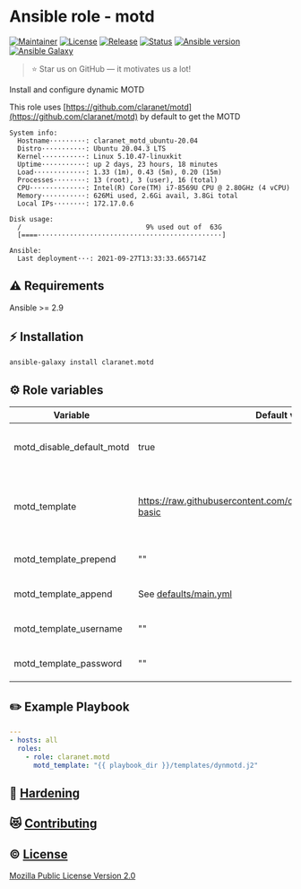 # Ansible role - motd
[![Maintainer](https://img.shields.io/badge/maintained%20by-claranet-e00000?style=flat-square)](https://www.claranet.fr/)
[![License](https://img.shields.io/github/license/claranet/ansible-role-motd?style=flat-square)](LICENSE)
[![Release](https://img.shields.io/github/v/release/claranet/ansible-role-motd?style=flat-square)](https://github.com/claranet/ansible-role-motd/releases)
[![Status](https://img.shields.io/github/workflow/status/claranet/ansible-role-motd/Ansible%20Molecule?style=flat-square&label=tests)](https://github.com/claranet/ansible-role-motd/actions?query=workflow%3A%22Ansible+Molecule%22)
[![Ansible version](https://img.shields.io/badge/ansible-%3E%3D2.9-black.svg?style=flat-square&logo=ansible)](https://github.com/ansible/ansible)
[![Ansible Galaxy](https://img.shields.io/badge/ansible-galaxy-black.svg?style=flat-square&logo=ansible)](https://galaxy.ansible.com/claranet/motd)


> :star: Star us on GitHub — it motivates us a lot!

Install and configure dynamic MOTD

This role uses [https://github.com/claranet/motd](https://github.com/claranet/motd) by default to get the MOTD

```
System info:
  Hostname·········: claranet_motd_ubuntu-20.04
  Distro···········: Ubuntu 20.04.3 LTS
  Kernel···········: Linux 5.10.47-linuxkit
  Uptime···········: up 2 days, 23 hours, 18 minutes
  Load·············: 1.33 (1m), 0.43 (5m), 0.20 (15m)
  Processes········: 13 (root), 3 (user), 16 (total)
  CPU··············: Intel(R) Core(TM) i7-8569U CPU @ 2.80GHz (4 vCPU)
  Memory···········: 626Mi used, 2.6Gi avail, 3.8Gi total
  Local IPs········: 172.17.0.6

Disk usage:
  /                               9% used out of  63G
  [====··············································]

Ansible:
  Last deployment···: 2021-09-27T13:33:33.665714Z
```

## :warning: Requirements

Ansible >= 2.9

## :zap: Installation

```bash
ansible-galaxy install claranet.motd
```

## :gear: Role variables

Variable                     | Default value                                                          | Description
-----------------------------|------------------------------------------------------------------------|----------------------------------------------------------------
motd_disable_default_motd    | true                                                                   | Disable system default MOTD (/etc/motd)
motd_template                | https://raw.githubusercontent.com/claranet/motd/master/scripts/00-basic| Dynmaic MOTD template<br>Can be a URL or a local template
motd_template_prepend        | ""                                                                     | Prepend raw content to `motd_template`
motd_template_append         | See [defaults/main.yml](defaults/main.yml)                             | Append raw content to `motd_template`
motd_template_username       | ""                                                                     | Used when `motd_template` is an URL
motd_template_password       | ""                                                                     | Used when `motd_template` is an URL

## :pencil2: Example Playbook

```yaml
---
- hosts: all
  roles:
    - role: claranet.motd
      motd_template: "{{ playbook_dir }}/templates/dynmotd.j2"
```

## :closed_lock_with_key: [Hardening](HARDENING.md)

## :heart_eyes_cat: [Contributing](CONTRIBUTING.md)

## :copyright: [License](LICENSE)

[Mozilla Public License Version 2.0](https://www.mozilla.org/en-US/MPL/2.0/)
